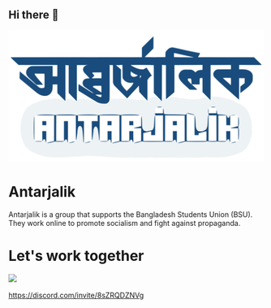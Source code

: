 ## Hi there 👋
![logo](https://raw.githubusercontent.com/antarjalik/antarjalik/main/antarjalik-logo.svg)

# Antarjalik 
Antarjalik is a group that supports the Bangladesh Students Union (BSU). They work online to promote socialism and fight against propaganda.

# Let's work together
[![](https://dcbadge.vercel.app/api/server/8sZRQDZNVg)](https://discord.gg/8sZRQDZNVg)

https://discord.com/invite/8sZRQDZNVg
<!--

**Here are some ideas to get you started:**

🙋‍♀️ A short introduction - what is your organization all about?
🌈 Contribution guidelines - how can the community get involved?
👩‍💻 Useful resources - where can the community find your docs? Is there anything else the community should know?
🍿 Fun facts - what does your team eat for breakfast?
🧙 Remember, you can do mighty things with the power of [Markdown](https://docs.github.com/github/writing-on-github/getting-started-with-writing-and-formatting-on-github/basic-writing-and-formatting-syntax)
-->
